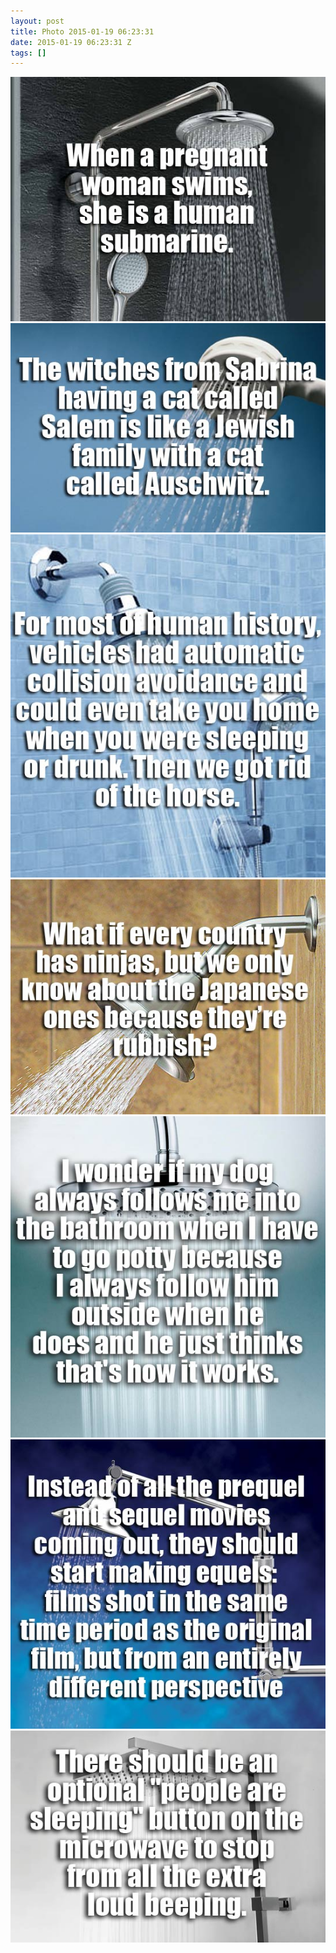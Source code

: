 ```yaml
---
layout: post
title: Photo 2015-01-19 06:23:31
date: 2015-01-19 06:23:31 Z
tags: []
---
```

![](/media/2015/01/108523947418_0.jpg)
![](/media/2015/01/108523947418_1.jpg)
![](/media/2015/01/108523947418_2.jpg)
![](/media/2015/01/108523947418_3.jpg)
![](/media/2015/01/108523947418_4.jpg)
![](/media/2015/01/108523947418_5.jpg)
![](/media/2015/01/108523947418_6.jpg)
